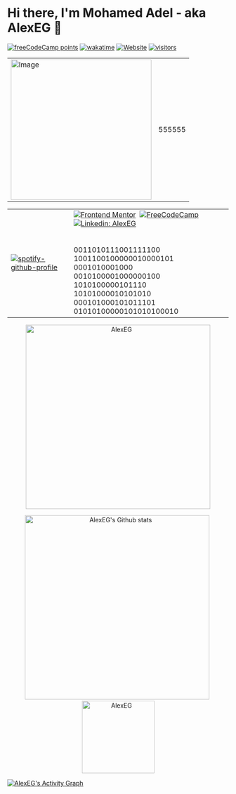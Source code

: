 # Hi there, I'm Mohamed Adel - aka AlexEG 👋 
[<img alt="freeCodeCamp points" src="https://img.shields.io/freecodecamp/points/fcc4dcee3ab-a388-4f70-9ad9-0ac52ed81dc7?logo=freecodecamp&logoColor=%2349f3f2&color=%230a0a23&style=plastic">](https://www.freecodecamp.org/fcc4dcee3ab-a388-4f70-9ad9-0ac52ed81dc7)   [![wakatime](https://wakatime.com/badge/user/fbdfdc0f-d449-43dc-8090-ced03a22fe8c.svg)](https://wakatime.com/@fbdfdc0f-d449-43dc-8090-ced03a22fe8c)    [<img alt="Website" src="https://img.shields.io/website?down_color=%23ff0000&down_message=404&style=plastic&up_color=%230ef700&up_message=online&url=https%3A%2F%2Falexeg.github.io%2F">](https://alexeg.github.io/)   [<img alt="visitors" src="https://visitor-badge.glitch.me/badge?page_id=AlexEG.AlexEG">](https://github.com/AlexEG)


<!--
 <table>
<thead>
  <tr>
    <th></th>
    <th></th>
  </tr>
</thead>
<tbody>
  <tr>
    <td></td>
    <td></td>
  </tr>
</tbody>
</table>
-->



<table>
<tbody>


  <tr>
    <td class="tg-0pky"><img src="https://spotify-github-profile.vercel.app/api/view?uid=31pdpcquhjbfdyqmhp6j6sy3xaxq&cover_image=true&theme=default&show_offline=true&background_color=121212&bar_color_cover=true" alt="Image" width="320"><br></td>
    <td class="tg-0pky">555555</td>
  </tr>
</tbody>
</table>



<!--  
 [<img align = "left" alt="spotify-github-profile" src="https://spotify-github-profile.vercel.app/api/view?uid=31pdpcquhjbfdyqmhp6j6sy3xaxq&cover_image=true&theme=default&show_offline=true&background_color=121212&bar_color_cover=true">](https://open.spotify.com/user/31pdpcquhjbfdyqmhp6j6sy3xaxq)   [![Frontend Mentor](https://img.shields.io/badge/-Frontend%20Mentor-5F3DC4?style=for-the-badge&logo=FrontendMentor&logoColor=white&link=https://www.frontendmentor.io/profile/AlexEG)](https://www.frontendmentor.io/profile/AlexEG)&nbsp;  [![FreeCodeCamp](https://img.shields.io/badge/-FreeCodeCamp-0A0A23?style=for-the-badge&logo=FreeCodeCamp&logoColor=white&link=https://www.freecodecamp.org)](https://www.freecodecamp.org/fcc4dcee3ab-a388-4f70-9ad9-0ac52ed81dc7)&nbsp; [![Linkedin: AlexEG](https://img.shields.io/badge/-linkedin-blue?style=for-the-badge&logo=Linkedin&logoColor=white&link=https://www.linkedin.com/in/mohamed-adel-69a452249/)](https://www.linkedin.com/in/mohamed-adel-69a452249/)&nbsp;


 -->



<!-- [<img alt="0" src="https://visitor-badge.glitch.me/badge?page_id=AlexEG.AlexEG">](#) --> 

<!-- 
![GitHub Gist last commit](https://img.shields.io/github/gist/last-commit/7b03fe4da895e14b6667c3ab9bf5f6f7?color=%23a41fac&logo=github&logoColor=%23fff&style=plastic) -->



|                     |                      |
|:--------------------|:---------------------|
|<div align = "left">[![spotify-github-profile](https://spotify-github-profile.vercel.app/api/view?uid=31pdpcquhjbfdyqmhp6j6sy3xaxq&cover_image=true&theme=default&show_offline=true&background_color=121212&bar_color_cover=true)](https://open.spotify.com/user/31pdpcquhjbfdyqmhp6j6sy3xaxq)</div>|<div align = "left"> [![Frontend Mentor](https://img.shields.io/badge/-Frontend%20Mentor-5F3DC4?style=for-the-badge&logo=FrontendMentor&logoColor=white&link=https://www.frontendmentor.io/profile/AlexEG)](https://www.frontendmentor.io/profile/AlexEG)&nbsp;  [![FreeCodeCamp](https://img.shields.io/badge/-FreeCodeCamp-0A0A23?style=for-the-badge&logo=FreeCodeCamp&logoColor=white&link=https://www.freecodecamp.org)](https://www.freecodecamp.org/fcc4dcee3ab-a388-4f70-9ad9-0ac52ed81dc7)&nbsp; [![Linkedin: AlexEG](https://img.shields.io/badge/-linkedin-blue?style=for-the-badge&logo=Linkedin&logoColor=white&link=https://www.linkedin.com/in/mohamed-adel-69a452249/)](https://www.linkedin.com/in/mohamed-adel-69a452249/)&nbsp;       <br><br><br>0011010111001111100<br>1001100100000010000101<br>0001010001000<br>0010100001000000100<br>1010100000101110<br>10101000010101010<br>000101000101011101<br>01010100000101010100010</div>|




<!-- [![CodePen](https://img.shields.io/badge/-CodePen-000000?style=for-the-badge&logo=CodePen&logoColor=white&link=https://codepen.io/Alexander_EG)](https://codepen.io/Alexander_EG)&nbsp; -->

<!-- ## I'm a College student, Egyptian, Developer, and Freelancer!! -->



<!-- ///////////////////////////// -->
<p align="center">
<img src="http://github-readme-streak-stats.herokuapp.com?user=AlexEG&theme=radical&hide_border=true" alt="AlexEG" width="420"/>
</p>
 <p align="center">
<img src="https://github-readme-stats.vercel.app/api?username=AlexEG&show_icons=true&theme=radical&count_private=true" alt="AlexEG's Github stats" width="420"/>&nbsp;<img src="https://github-readme-stats.vercel.app/api/top-langs/?username=AlexEG&layout=compact&theme=radical" alt="AlexEG" height="165">
</p>
<!-- //////////////////////////////////// -->
 <!-- https://github.com/ashutosh00710/github-readme-activity-graph -->

  <a href="https://github.com/ashutosh00710/github-readme-activity-graph"><img alt="AlexEG's Activity Graph" src="https://github-readme-activity-graph.cyclic.app/graph/?username=AlexEG&bg_color=141321&color=F8D866&line=fe428e&point=FFFFFF&hide_border=true" /></a>
<!-- //////////////////////////////////// -->


<!--START_SECTION:waka--><!--END_SECTION:waka-->



   


<!-- <h2 align="center">🛠️ Languages and Tools</h2>


<details open>
<summary><b>🏄‍♂️ Frontend</b></summary>
<br>
  
![HTML5](https://img.shields.io/badge/-HTML5-E34F26?style=for-the-badge&logo=html5&logoColor=white)&nbsp;
![CSS3](https://img.shields.io/badge/-CSS3-1572B6?style=for-the-badge&logo=css3)&nbsp;
![JavaScript](https://img.shields.io/badge/-JavaScript-black?style=for-the-badge&logo=javascript)&nbsp;
![Sass](https://img.shields.io/badge/-Sass-CC6699?style=for-the-badge&logo=sass&logoColor=white)&nbsp;
![Bootstrap](https://img.shields.io/badge/-Bootstrap-563D7C?style=for-the-badge&logo=bootstrap)&nbsp;

</details> -->


<!-- <details open>
<summary><b>💻 Software and Tools</b></summary> 
<br>

![Git](https://img.shields.io/badge/-Git-black?style=for-the-badge&logo=git)&nbsp;
![GitHub](https://img.shields.io/badge/-GitHub-181717?style=for-the-badge&logo=github)&nbsp;
![Linux](https://img.shields.io/badge/-Linux-black?style=for-the-badge&logo=linux)&nbsp;
![Visual Studio Code](https://img.shields.io/badge/-Visual%20Studio%20Code-007ACC?style=for-the-badge&&logo=visual-studio-code&logoColor=white)&nbsp;
</details> -->




<!-- ===================== -->
<!-- <details>
<summary><b>🏆 Github Trophies</b></summary>
<br>
<p align="center">
<img src="https://github-profile-trophy.vercel.app/?username=AlexEG&theme=radical&no-frame=true&no-bg=true" alt="AlexEG" />
</p>
</details> -->
<!-- ===================== -->


<!-- ===================== -->
<!-- <details open>
<summary><b>🧰 Backend</b></summary>
<br>
![JavaScript](https://img.shields.io/badge/-JavaScript-black?style=for-the-badge&logo=javascript)&nbsp;
![Node.js](https://img.shields.io/badge/-Node.js-black?style=for-the-badge&logo=Node.js)&nbsp;
</details>
<details open>
<summary><b>🗄️ Database</b></summary>
<br>
</details>
-->
<!-- ===================== -->
